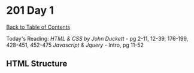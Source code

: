 # 201 Day 1
[Back to Table of Contents](../reading-notes.md)<br/>

Today's Reading:
*HTML & CSS by John Duckett* - pg 2-11, 12-39, 176-199, 428-451, 452-475
*Javascript & Jquery* - Intro, pg 11-52

## HTML Structure

